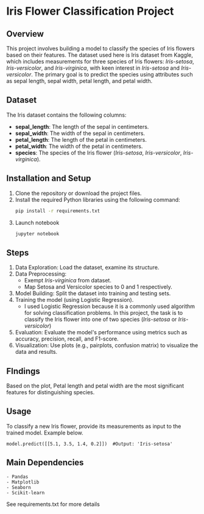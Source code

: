 # Iris Flower Classification Project

## Overview
This project involves building a model to classify the species of Iris flowers based on their features. The dataset used here is Iris dataset from Kaggle, which includes measurements for three species of Iris flowers: *Iris-setosa*, *Iris-versicolor*, and *Iris-virginica*, with keen interest in *Iris-setosa* and *Iris-versicolor*. The primary goal is to predict the species using attributes such as sepal length, sepal width, petal length, and petal width.

## Dataset
The Iris dataset contains the following columns:

- **sepal_length**: The length of the sepal in centimeters.
- **sepal_width**: The width of the sepal in centimeters.
- **petal_length**: The length of the petal in centimeters.
- **petal_width**: The width of the petal in centimeters.
- **species**: The species of the Iris flower (*Iris-setosa*, *Iris-versicolor*, *Iris-virginica*).

## Installation and Setup
1. Clone the repository or download the project files.
2. Install the required Python libraries using the following command:
   ```bash
   pip install -r requirements.txt
3. Launch notebook
    ```bash
    jupyter notebook

## Steps
1. Data Exploration: Load the dataset, examine its structure.
2. Data Preprocessing: 
    - Exempt *Iris-virginica* from dataset.
    - Map Setosa and Versicolor species to 0 and 1 respectively.
3. Model Building: Split the dataset into training and testing sets.
4. Training the model (using Logistic Regression).
    - I used Logistic Regression because it is a commonly used algorithm for solving classification problems. In this project, the task is to classify the Iris flower into one of two species (*Iris-setosa* or *Iris-versicolor*)
5. Evaluation: Evaluate the model's performance using metrics such as accuracy, precision, recall, and F1-score.
6. Visualization: Use plots (e.g., pairplots, confusion matrix) to visualize the data and results.

## FIndings
Based on the plot, Petal length and petal width are the most significant features for distinguishing species.

## Usage
To classify a new Iris flower, provide its measurements as input to the trained model. Example below.

    model.predict([[5.1, 3.5, 1.4, 0.2]])  #Output: 'Iris-setosa'

## Main Dependencies
    - Pandas
    - Matplotlib
    - Seaborn
    - Scikit-learn
See requirements.txt for more details